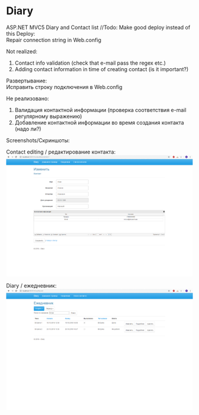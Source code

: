 # Diary
ASP.NET MVC5 Diary and Contact list
//Todo: Make good deploy instead of this
Deploy:<br />
Repair connection string in Web.config

Not realized:
1) Contact info validation (check that e-mail pass the regex etc.)
2) Adding contact information in time of creating contact (is it important?)

Развертывание:<br />
Исправить строку подключения в Web.config

Не реализовано:
1) Валидация контактной информации (проверка соответствия e-mail регулярному выражению)
2) Добавление контактной информации во время создания контакта (надо ли?)

Screenshots/Скриншоты:

Contact editing / редактирование контакта:
![alt text](https://github.com/CaptainIllidan/Diary/blob/master/Diary/Screenshots/ContactEdit.png)

Diary / ежедневник:
![alt text](https://github.com/CaptainIllidan/Diary/blob/master/Diary/Screenshots/Diary.png)
